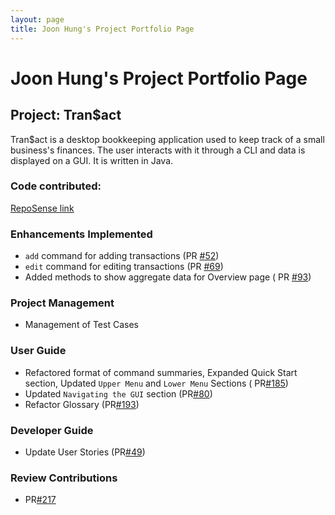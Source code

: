 ```yaml
---
layout: page
title: Joon Hung's Project Portfolio Page
---
```


# Joon Hung's Project Portfolio Page

## Project: Tran$act

Tran$act is a desktop bookkeeping application used to keep track of a small business's
finances. The user interacts with it through a CLI and data is displayed on a GUI.
It is written in Java.

### **Code contributed**: 
[RepoSense link](https://nus-cs2103-ay2324s1.github.io/tp-dashboard/?search=PetrichorPrecipice&breakdown=true)

### **Enhancements Implemented**

- `add` command for adding transactions (PR [#52](https://github.com/AY2324S1-CS2103T-W13-3/tp/pull/52))
- `edit` command for editing transactions (PR [#69](https://github.com/AY2324S1-CS2103T-W13-3/tp/pull/69))
- Added methods to show aggregate data for Overview page (
  PR [#93](https://github.com/AY2324S1-CS2103T-W13-3/tp/pull/93))

### **Project Management**

- Management of Test Cases

### **User Guide**

- Refactored format of command summaries, Expanded Quick Start section, Updated `Upper Menu` and `Lower Menu` Sections (
  PR[#185](https://github.com/AY2324S1-CS2103T-W13-3/tp/pull/185))
- Updated `Navigating the GUI` section (PR[#80](https://github.com/AY2324S1-CS2103T-W13-3/tp/pull/89))
- Refactor Glossary (PR[#193](https://github.com/AY2324S1-CS2103T-W13-3/tp/pull/193/))

### **Developer Guide**

- Update User Stories (PR[#49](https://github.com/AY2324S1-CS2103T-W13-3/tp/pull/49))

### **Review Contributions**
- PR[#217](https://github.com/AY2324S1-CS2103T-W13-3/tp/pull/217)
